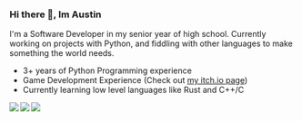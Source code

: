 ### Hi there 👋, Im Austin

I'm a Software Developer in my senior year of high school.
Currently working on projects with Python, and fiddling with other languages to make something the world needs.

- 3+ years of Python Programming experience
- Game Development Experience (Check out [my itch.io page](https://plasmaquartz.itch.io))
- Currently learning low level languages like Rust and C++/C


<img align="left" src="https://github-readme-stats.vercel.app/api?username=Skynse&show_icons=true&bg_color=353635&title_color=FFFFFF&text_color=FFFFFF&icon_color=FFFFFF"/>

<img align="left" src="https://github-readme-stats.vercel.app/api/top-langs/?username=Skynse&layout=compact&card_width=250&hide_border=true&bg_color=353635&title_color=FFFFFF&text_color=FFFFFF&icon_color=FFFFFF"/>

![](https://komarev.com/ghpvc/?username=Skynse&color=ff69b4)
